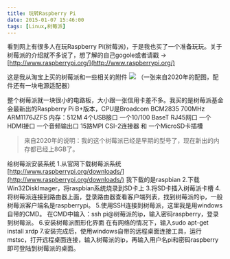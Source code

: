 ```yaml
---
title: 玩转Raspberry Pi
date: 2015-01-07 15:46:00
tags: [Linux,树莓派]
---
```

看到网上有很多人在玩Raspberry Pi(树莓派)，于是我也买了一个准备玩玩。关于树莓派的介绍就不多说了，想了解的自己gogole或者请戳 -> [http://www.raspberrypi.org/](http://www.raspberrypi.org/)

这是我从淘宝上买的树莓派和一些相关的附件
![](https://tva1.sinaimg.cn/large/007S8ZIlly1gfbglv747wj31400u04qq.jpg)
（一张来自2020年的配图，配件还有一块电源适配器）

整个树莓派就一块很小的电路板，大小跟一张信用卡差不多。我买的是树莓派基金会最新出的Raspberry Pi B+版本，CPU是Broadcom BCM2835 700MHz ARM1176JZFS 内存：512M 4个USB接口 一个10/100 BaseT RJ45网口 一个HDMI接口 一个音频输出口 15路MPI CSI-2连接器 和 一个MicroSD卡插槽

> 来自2020年的说明：我的这个树莓派已经是早期的型号了，现在新出的内存都已经上8GB了。

给树莓派安装系统
1.从官网下载树莓派系统 [http://www.raspberrypi.org/downloads/](http://www.raspberrypi.org/downloads/) 我下载的是raspbian
2.下载Win32DiskImager，将raspbian系统烧录到SD卡上
3.将SD卡插入树莓派卡槽
4.将树莓派连接到路由器上面，登录路由器查看客户端列表，找到树莓派的ip，一般树莓派客户端名是raspberrypi。
5.使用SSH连接到树莓派，这里我是用windows自带的CMD。
    在CMD中输入：ssh pi@树莓派的ip，输入密码raspberry，登录到树莓派。
6.安装树莓派图形化界面
    在有网络的情况下，输入sudo apt-get install xrdp
7.安装完成后，使用windows自带的远程桌面连接工具，运行mstsc，打开远程桌面连接，输入树莓派的ip，再输入用户名pi和密码raspberry即可登陆到树莓派的桌面。
